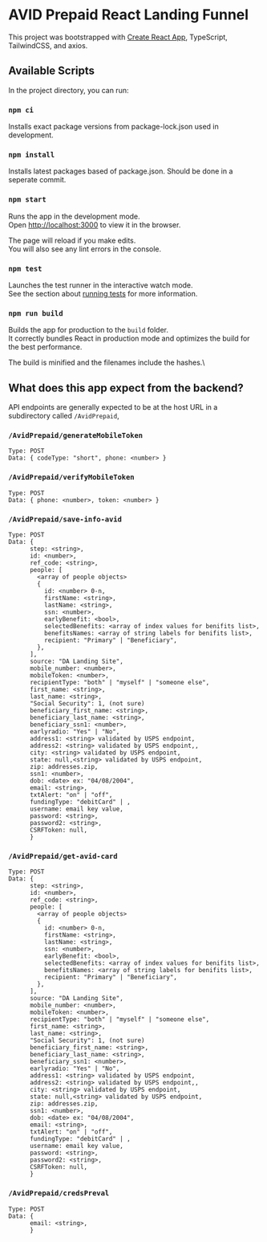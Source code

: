 # AVID Prepaid React Landing Funnel 

This project was bootstrapped with [Create React App](https://github.com/facebook/create-react-app), TypeScript, TailwindCSS, and axios.


## Available Scripts

In the project directory, you can run:

### `npm ci`

Installs exact package versions from package-lock.json used in development.

### `npm install`

Installs latest packages based of package.json. Should be done in a seperate commit.

### `npm start`

Runs the app in the development mode.\
Open [http://localhost:3000](http://localhost:3000) to view it in the browser.

The page will reload if you make edits.\
You will also see any lint errors in the console.

### `npm test`

Launches the test runner in the interactive watch mode.\
See the section about [running tests](https://facebook.github.io/create-react-app/docs/running-tests) for more information.

### `npm run build`

Builds the app for production to the `build` folder.\
It correctly bundles React in production mode and optimizes the build for the best performance.

The build is minified and the filenames include the hashes.\

## What does this app expect from the backend?

API endpoints are generally expected to be at the host URL in a subdirectory called `/AvidPrepaid`,

### `/AvidPrepaid/generateMobileToken`

```
Type: POST
Data: { codeType: "short", phone: <number> }
```

### `/AvidPrepaid/verifyMobileToken`
```
Type: POST
Data: { phone: <number>, token: <number> }
```

### `/AvidPrepaid/save-info-avid`
```
Type: POST
Data: {
      step: <string>,
      id: <number>,
      ref_code: <string>,
      people: [
        <array of people objects>
        {
          id: <number> 0-n,
          firstName: <string>,
          lastName: <string>,
          ssn: <number>,
          earlyBenefit: <bool>,
          selectedBenefits: <array of index values for benifits list>,
          benefitsNames: <array of string labels for benifits list>,
          recipient: "Primary" | "Beneficiary",
        },
      ],
      source: "DA Landing Site",
      mobile_number: <number>,
      mobileToken: <number>,
      recipientType: "both" | "myself" | "someone else",
      first_name: <string>,
      last_name: <string>,
      "Social Security": 1, (not sure)
      beneficiary_first_name: <string>,
      beneficiary_last_name: <string>,
      beneficiary_ssn1: <number>,
      earlyradio: "Yes" | "No",
      address1: <string> validated by USPS endpoint,
      address2: <string> validated by USPS endpoint,,
      city: <string> validated by USPS endpoint,
      state: null,<string> validated by USPS endpoint,
      zip: addresses.zip,
      ssn1: <number>,
      dob: <date> ex: "04/08/2004",
      email: <string>,
      txtAlert: "on" | "off",
      fundingType: "debitCard" | ,
      username: email key value,
      password: <string>,
      password2: <string>,
      CSRFToken: null,
      }
```

### `/AvidPrepaid/get-avid-card`
```
Type: POST
Data: {
      step: <string>,
      id: <number>,
      ref_code: <string>,
      people: [
        <array of people objects>
        {
          id: <number> 0-n,
          firstName: <string>,
          lastName: <string>,
          ssn: <number>,
          earlyBenefit: <bool>,
          selectedBenefits: <array of index values for benifits list>,
          benefitsNames: <array of string labels for benifits list>,
          recipient: "Primary" | "Beneficiary",
        },
      ],
      source: "DA Landing Site",
      mobile_number: <number>,
      mobileToken: <number>,
      recipientType: "both" | "myself" | "someone else",
      first_name: <string>,
      last_name: <string>,
      "Social Security": 1, (not sure)
      beneficiary_first_name: <string>,
      beneficiary_last_name: <string>,
      beneficiary_ssn1: <number>,
      earlyradio: "Yes" | "No",
      address1: <string> validated by USPS endpoint,
      address2: <string> validated by USPS endpoint,,
      city: <string> validated by USPS endpoint,
      state: null,<string> validated by USPS endpoint,
      zip: addresses.zip,
      ssn1: <number>,
      dob: <date> ex: "04/08/2004",
      email: <string>,
      txtAlert: "on" | "off",
      fundingType: "debitCard" | ,
      username: email key value,
      password: <string>,
      password2: <string>,
      CSRFToken: null,
      }
```

### `/AvidPrepaid/credsPreval`
```
Type: POST
Data: {
      email: <string>,
      }
```

###  